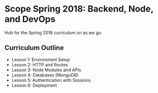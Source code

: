 # Scope Spring 2018: Backend, Node, and DevOps
Hub for the Spring 2018 curriculum on as we go.

## Curriculum Outline
* Lesson 1: Environment Setup
* Lesson 2: HTTP and Routes
* Lesson 3: Node Modules and APIs
* Lesson 4: Databases (MongoDB)
* Lesson 5: Authentication with Sessions
* Lesson 6: Deployment
